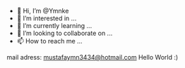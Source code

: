 - 👋 Hi, I’m @Ymnke
- 👀 I’m interested in ...
- 🌱 I’m currently learning ...
- 💞️ I’m looking to collaborate on ...
- 📫 How to reach me ...

<!---
Ymnke/Ymnke is a ✨ special ✨ repository because its `README.md` (this file) appears on your GitHub profile.
You can click the Preview link to take a look at your changes.
--->
mail adress: mustafaymn3434@hotmail.com
Hello World :)
